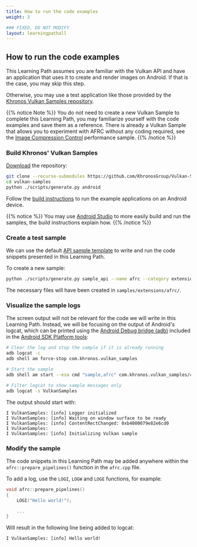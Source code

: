 ```yaml
---
title: How to run the code examples
weight: 3

### FIXED, DO NOT MODIFY
layout: learningpathall
---
```


## How to run the code examples

This Learning Path assumes you are familiar with the Vulkan API and have an application that uses it to create and render images on Android. If that is the case, you may skip this step.

Otherwise, you may use a test application like those provided by the [Khronos Vulkan Samples repository](https://github.com/KhronosGroup/Vulkan-Samples).

{{% notice Note %}}
You do not need to create a new Vulkan Sample to complete this Learning Path, you may familiarize yourself with the code examples and save them as a reference.
There is already a Vulkan Sample that allows you to experiment with AFRC without any coding required, see the [Image Compression Control](https://github.com/KhronosGroup/Vulkan-Samples/blob/main/samples/performance/image_compression_control/README.adoc) performance sample.
{{% /notice %}}

### Build Khronos' Vulkan Samples

[Download](https://github.com/KhronosGroup/Vulkan-Samples?tab=readme-ov-file#setup) the repository:

```bash
git clone --recurse-submodules https://github.com/KhronosGroup/Vulkan-Samples.git
cd vulkan-samples
python ./scripts/generate.py android
```

Follow the [build instructions](https://github.com/KhronosGroup/Vulkan-Samples/blob/main/docs/build.adoc#android) to run the example applications on an Android device.

{{% notice  %}}
You may use [Android Studio](https://github.com/KhronosGroup/Vulkan-Samples/blob/main/docs/build.adoc#build-with-android-studio) to more easily build and run the samples, the build instructions explain how.
{{% /notice %}}

### Create a test sample

We can use the default [API sample template](https://github.com/KhronosGroup/Vulkan-Samples/blob/main/scripts/README.adoc#generate-api-sample) to write and run the code snippets presented in this Learning Path.

To create a new sample:

```bash
python ./scripts/generate.py sample_api --name afrc --category extensions
```

The necessary files will have been created in `samples/extensions/afrc/`.

### Visualize the sample logs

The screen output will not be relevant for the code we will write in this Learning Path.
Instead, we will be focusing on the output of Android's logcat, which can be printed using the [Android Debug bridge (adb)](https://developer.android.com/studio/command-line/adb) included in the [Android SDK Platform tools](https://developer.android.com/studio/releases/platform-tools.html):

```bash
# Clear the log and stop the sample if it is already running
adb logcat -c
adb shell am force-stop com.khronos.vulkan_samples

# Start the sample
adb shell am start --esa cmd "sample,afrc" com.khronos.vulkan_samples/com.khronos.vulkan_samples.SampleLauncherActivity

# Filter logcat to show sample messages only
adb logcat -s VulkanSamples
```

The output should start with:
```output
I VulkanSamples: [info] Logger initialized
I VulkanSamples: [info] Waiting on window surface to be ready
I VulkanSamples: [info] ContentRectChanged: 0xb4000079e82e6cd0
I VulkanSamples:
I VulkanSamples: [info] Initializing Vulkan sample
```

### Modify the sample

The code snippets in this Learning Path may be added anywhere within the `afrc::prepare_pipelines()` function in the `afrc.cpp` file.

To add a log, use the `LOGI`, `LOGW` and `LOGE` functions, for example:

```C
void afrc::prepare_pipelines()
{
	LOGI("Hello world!");

    ...
}
```

Will result in the following line being added to logcat:

```output
I VulkanSamples: [info] Hello world!
```
